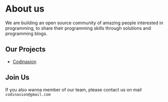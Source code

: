 # About us

We are building an open source community of amazing people interested in programming, to share their programming skills through solutions and programming blogs.

## Our Projects

- [Codinasion](https://github.com/codinasion/codinasion)

## Join Us

If you also wanna member of our team, please contact us on mail `codinasion@gmail.com`
